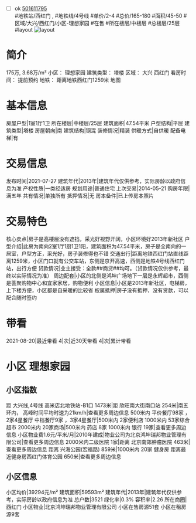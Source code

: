 - [ ] ok [501611795](https://bj.5i5j.com/ershoufang/501611795.html)  
 #地铁站/西红门 ,  #地铁线/4号线
#单价/2-4 #总价/165-180 #面积/45-50   #区域/大兴/西红门/小区-理想家园 #在售 #所在楼层/中楼层 #总楼层/25层 #layout 
![layout](http://image2a.5i5j.com/scm/HOUSE_CUSTOMER/188afd7566e04d9ba8da641476a91824.jpg_P5.jpg) 
# 简介 
 175万,  3.68万/m² 
小区： 理想家园
建筑类型： 塔楼
区域： 大兴 西红门
看房时间： 提前预约
地铁： 距离地铁西红门1259米 地图
# 基本信息 
 房屋户型|1室1厅1卫
所在楼层|中楼层/25层
建筑面积|47.54平米
户型结构|平层
建筑类型|塔楼
房屋朝向|南
建筑结构|钢混
装修情况|精装
供暖方式|自供暖
配备电梯|有
# 交易信息 
 发布时间|2021-07-27
建筑年代|2013年|建筑年代仅供参考，实际房龄以政府信息为准
产权性质|一类经适房
规划用途|普通住宅
上次交易|2014-05-21
购房年限|满五年
共有情况|单独所有
抵押情况|无
房本备件|已上传房本照片
# 交易特色 
 核心卖点|房子是高楼层没有遮挡，采光好视野开阔，小区环境好2013年新社区
户型介绍|此房为南向2室1厅1厨1卫1阳，建筑面积为47.54平米，房子是全南向的一居室，户型方正，采光好，房子装修得也不错
交通出行|距离地铁西红门站直线距离1259米，小区门口就有公交车站，东侧是京开高速，西侧是地铁4号线西红门站，出行方便
贷款情况|业主接受：全款##商贷##均可。（贷款情况仅供参考，最终以实际情况为准）
周边配套|小区的北侧是鸿坤广场地下一层是永辉超市，西侧是荟聚购物中心和宜家家居，购物便利
小区信息|小区是2013年新社区，电梯房，上下楼方便，小区都是自采暖的比较省
权属抵押|房子没有抵押，没有贷款，可以配合随时签约
# 带看 
 2021-08-20|最近带看	 4|次|近30天带看	 4|次|累计带看
# 小区 理想家园
## 小区指数 
 距 大兴线,4号线 高米店北地铁站-B1口 1473米|距 欣旺南大街南口站 254米|南五环内， 高峰时间平均时速为21km/h|查看更多周边信息
500米内 平价餐厅98家 ，2家4星餐厅
中档餐厅9家 ，3家4星餐厅|500米内 2家便利店
1000米内 53家综合超市
2000米内 20家商场|500米内 药店 8家
1000米内 银行 19家|查看更多周边信息
小区物业费1.6元/平米/月|2010年建成|物业公司为北京鸿坤瑞邦物业管理有限公司|查看更多周边信息
2000米内二级医院 1家|距离 北京南郊肿瘤医院  463米|查看更多周边信息
距离 兴海公园(宏福路) 859米|1000米内 20家 健身房
距离最近健身房西红门体育公园 650米|查看更多周边信息
## 小区信息 
 小区均价|39294元/m²
建筑面积|59593m²
建筑年代|2013年|建筑年代仅供参考，实际房龄以政府信息为准
总户数|3521
绿化率|0.3%
容积率|2.26
所在商圈|西红门
小区物业|北京鸿坤瑞邦物业管理有限公司
小区在售房源51套
小区在租房源9套
